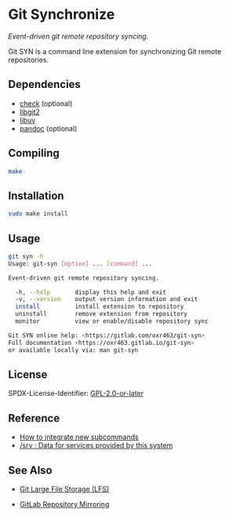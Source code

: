 # Git Synchronize

_Event-driven git remote repository syncing._

Git SYN is a command line extension for synchronizing Git remote repositories.

## Dependencies

- [check](https://libcheck.github.io/check) (optional)
- [libgit2](https://libgit2.org)
- [libuv](https://libuv.org)
- [pandoc](https://pandoc.org) (optional)

## Compiling

```sh
make
```

## Installation

```sh
sudo make install
```

## Usage

```sh
git syn -h
Usage: git-syn [option] ... [command] ...

Event-driven git remote repository syncing.

  -h, --help       display this help and exit
  -v, --version    output version information and exit
  install          install extension to repository
  uninstall        remove extension from repository
  monitor          view or enable/disable repository sync

Git SYN online help: <https://gitlab.com/oxr463/git-syn>
Full documentation <https://oxr463.gitlab.io/git-syn>
or available locally via: man git-syn
```

## License

SPDX-License-Identifier: [GPL-2.0-or-later](COPYING)

## Reference

- [How to integrate new subcommands](https://git.kernel.org/pub/scm/git/git.git/plain/Documentation/howto/new-command.txt)
- [/srv : Data for services provided by this system](https://refspecs.linuxfoundation.org/FHS_3.0/fhs/ch03s17.html)

## See Also

- [Git Large File Storage (LFS)](https://git-lfs.github.com)

- [GitLab Repository Mirroring](https://docs.gitlab.com/ee/user/project/repository/repository_mirroring.html)

